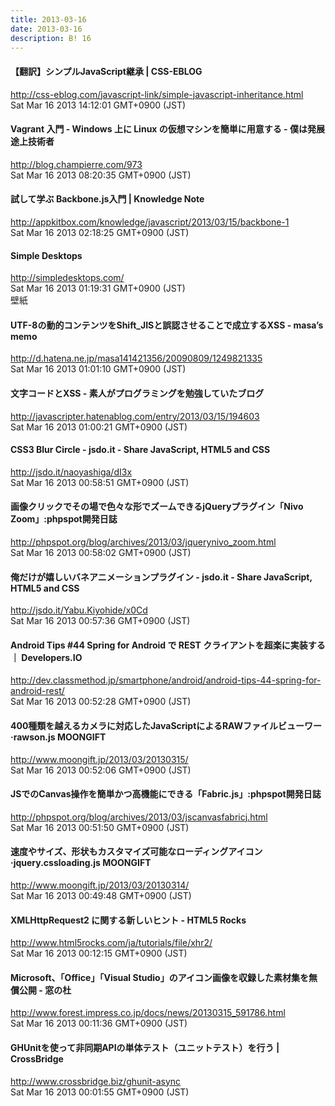 ```yaml
---
title: 2013-03-16
date: 2013-03-16
description: B! 16
---
```


#### 【翻訳】シンプルJavaScript継承 | CSS-EBLOG
http://css-eblog.com/javascript-link/simple-javascript-inheritance.html<br>
Sat Mar 16 2013 14:12:01 GMT+0900 (JST)<br>


#### Vagrant 入門 - Windows 上に Linux の仮想マシンを簡単に用意する - 僕は発展途上技術者
http://blog.champierre.com/973<br>
Sat Mar 16 2013 08:20:35 GMT+0900 (JST)<br>


#### 試して学ぶ Backbone.js入門 | Knowledge Note
http://appkitbox.com/knowledge/javascript/2013/03/15/backbone-1<br>
Sat Mar 16 2013 02:18:25 GMT+0900 (JST)<br>


####          Simple Desktops    
http://simpledesktops.com/<br>
Sat Mar 16 2013 01:19:31 GMT+0900 (JST)<br>
壁紙


#### UTF-8の動的コンテンツをShift_JISと誤認させることで成立するXSS - masa’s memo
http://d.hatena.ne.jp/masa141421356/20090809/1249821335<br>
Sat Mar 16 2013 01:01:10 GMT+0900 (JST)<br>


#### 文字コードとXSS - 素人がプログラミングを勉強していたブログ
http://javascripter.hatenablog.com/entry/2013/03/15/194603<br>
Sat Mar 16 2013 01:00:21 GMT+0900 (JST)<br>


#### CSS3 Blur Circle - jsdo.it - Share JavaScript, HTML5 and CSS
http://jsdo.it/naoyashiga/dI3x<br>
Sat Mar 16 2013 00:58:51 GMT+0900 (JST)<br>


#### 画像クリックでその場で色々な形でズームできるjQueryプラグイン「Nivo Zoom」:phpspot開発日誌
http://phpspot.org/blog/archives/2013/03/jquerynivo_zoom.html<br>
Sat Mar 16 2013 00:58:02 GMT+0900 (JST)<br>


#### 俺だけが嬉しいバネアニメーションプラグイン - jsdo.it - Share JavaScript, HTML5 and CSS
http://jsdo.it/Yabu.Kiyohide/x0Cd<br>
Sat Mar 16 2013 00:57:36 GMT+0900 (JST)<br>


#### Android Tips #44 Spring for Android で REST クライアントを超楽に実装する ｜ Developers.IO
http://dev.classmethod.jp/smartphone/android/android-tips-44-spring-for-android-rest/<br>
Sat Mar 16 2013 00:52:28 GMT+0900 (JST)<br>


#### 400種類を越えるカメラに対応したJavaScriptによるRAWファイルビューワー·rawson.js MOONGIFT
http://www.moongift.jp/2013/03/20130315/<br>
Sat Mar 16 2013 00:52:06 GMT+0900 (JST)<br>


#### JSでのCanvas操作を簡単かつ高機能にできる「Fabric.js」:phpspot開発日誌
http://phpspot.org/blog/archives/2013/03/jscanvasfabricj.html<br>
Sat Mar 16 2013 00:51:50 GMT+0900 (JST)<br>


#### 速度やサイズ、形状もカスタマイズ可能なローディングアイコン·jquery.cssloading.js MOONGIFT
http://www.moongift.jp/2013/03/20130314/<br>
Sat Mar 16 2013 00:49:48 GMT+0900 (JST)<br>


#### XMLHttpRequest2 に関する新しいヒント - HTML5 Rocks
http://www.html5rocks.com/ja/tutorials/file/xhr2/<br>
Sat Mar 16 2013 00:12:15 GMT+0900 (JST)<br>


#### Microsoft、「Office」「Visual Studio」のアイコン画像を収録した素材集を無償公開 - 窓の杜
http://www.forest.impress.co.jp/docs/news/20130315_591786.html<br>
Sat Mar 16 2013 00:11:36 GMT+0900 (JST)<br>


#### GHUnitを使って非同期APIの単体テスト（ユニットテスト）を行う | CrossBridge
http://www.crossbridge.biz/ghunit-async<br>
Sat Mar 16 2013 00:01:55 GMT+0900 (JST)<br>


